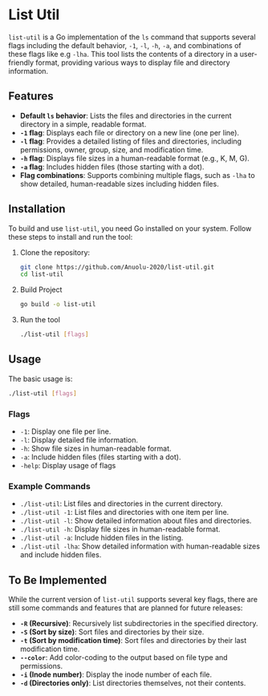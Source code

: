 # List Util

`list-util` is a Go implementation of the `ls` command that supports several flags including the default behavior, `-1`, `-l`, `-h`, `-a`, and combinations of these flags like e.g `-lha`. This tool lists the contents of a directory in a user-friendly format, providing various ways to display file and directory information.

## Features

- **Default `ls` behavior**: Lists the files and directories in the current directory in a simple, readable format.
- **`-1` flag**: Displays each file or directory on a new line (one per line).
- **`-l` flag**: Provides a detailed listing of files and directories, including permissions, owner, group, size, and modification time.
- **`-h` flag**: Displays file sizes in a human-readable format (e.g., K, M, G).
- **`-a` flag**: Includes hidden files (those starting with a dot).
- **Flag combinations**: Supports combining multiple flags, such as `-lha` to show detailed, human-readable sizes including hidden files.

## Installation

To build and use `list-util`, you need Go installed on your system. Follow these steps to install and run the tool:

1. Clone the repository:

   ```bash
   git clone https://github.com/Anuolu-2020/list-util.git
   cd list-util
   ```
2. Build Project
  
   ```bash
   go build -o list-util
   ```   
3. Run the tool
   ```bash
   ./list-util [flags] 
   ```

## Usage
 The basic usage is:
 ```bash
 ./list-util [flags] 
 ```

### Flags

- `-1`: Display one file per line.
- `-l`: Display detailed file information.
- `-h`: Show file sizes in human-readable format.
- `-a`: Include hidden files (files starting with a dot).
- `-help`: Display usage of flags

### Example Commands

- `./list-util`: List files and directories in the current directory.
- `./list-util -1`: List files and directories with one item per line.
- `./list-util -l`: Show detailed information about files and directories.
- `./list-util -h`: Display file sizes in human-readable format.
- `./list-util -a`: Include hidden files in the listing.
- `./list-util -lha`: Show detailed information with human-readable sizes and include hidden files.

## To Be Implemented

 While the current version of `list-util` supports several key flags, there are still some commands and features that are planned for future releases:

- **`-R` (Recursive)**: Recursively list subdirectories in the specified directory.
- **`-S` (Sort by size)**: Sort files and directories by their size.
- **`-t` (Sort by modification time)**: Sort files and directories by their last modification time.
- **`--color`**: Add color-coding to the output based on file type and permissions.
- **`-i` (Inode number)**: Display the inode number of each file.
- **`-d` (Directories only)**: List directories themselves, not their contents.
  
